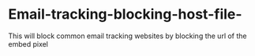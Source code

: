 # Email-tracking-blocking-host-file-
This will block common email tracking websites by blocking the url of the embed pixel
